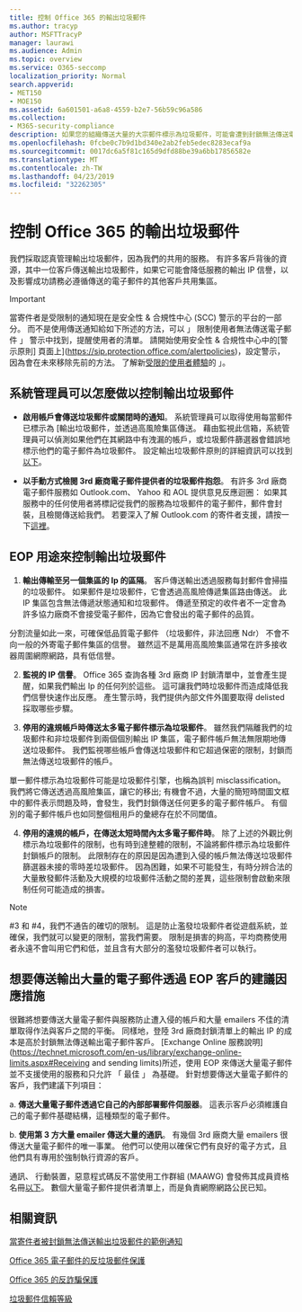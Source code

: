 ```yaml
---
title: 控制 Office 365 的輸出垃圾郵件
ms.author: tracyp
author: MSFTTracyP
manager: laurawi
ms.audience: Admin
ms.topic: overview
ms.service: O365-seccomp
localization_priority: Normal
search.appverid:
- MET150
- MOE150
ms.assetid: 6a601501-a6a8-4559-b2e7-56b59c96a586
ms.collection:
- M365-security-compliance
description: 如果您的組織傳送大量的大宗郵件標示為垃圾郵件，可能會遭到封鎖無法傳送電子郵件與 Office 365。 閱讀本篇文章以深入了解發生的原因以及可以怎麼做其相關資訊。
ms.openlocfilehash: 0fcbe0c7b9d1bd340e2ab2feb5edec8283ecaf9a
ms.sourcegitcommit: 0017dc6a5f81c165d9dfd88be39a6bb17856582e
ms.translationtype: MT
ms.contentlocale: zh-TW
ms.lasthandoff: 04/23/2019
ms.locfileid: "32262305"
---
```

# <a name="controlling-outbound-spam-in-office-365"></a>控制 Office 365 的輸出垃圾郵件

我們採取認真管理輸出垃圾郵件，因為我們的共用的服務。  有許多客戶背後的資源，其中一位客戶傳送輸出垃圾郵件，如果它可能會降低服務的輸出 IP 信譽，以及影響成功請務必遵循傳送的電子郵件的其他客戶共用集區。

> [!IMPORTANT]
> 當寄件者是受限制的通知現在是安全性 & 合規性中心 (SCC) 警示的平台的一部分。 而不是使用傳送通知給如下所述的方法，可以 」 限制使用者無法傳送電子郵件 」 警示中找到，提醒使用者的清單。 請開始使用安全性 & 合規性中心中的[警示原則] 頁面上](https://sip.protection.office.com/alertpolicies)，設定警示，因為會在未來移除先前的方法。 了解新[受限的使用者體驗](https://docs.microsoft.com/en-us/Office365/SecurityCompliance/removing-user-from-restricted-users-portal-after-spam)的 」。

## <a name="what-admins-can-do-to-control-outbound-spam"></a>系統管理員可以怎麼做以控制輸出垃圾郵件

- **啟用帳戶會傳送垃圾郵件或關閉時的通知**。 系統管理員可以取得使用每當郵件已標示為 [輸出垃圾郵件，並透過高風險集區傳送。 藉由監視此信箱，系統管理員可以偵測如果他們在其網路中有洩漏的帳戶，或垃圾郵件篩選器會錯誤地標示他們的電子郵件為垃圾郵件。  設定輸出垃圾郵件原則的詳細資訊可以找到[以下](configure-the-outbound-spam-policy.md)。
 
- **以手動方式檢閱 3rd 廠商電子郵件提供者的垃圾郵件抱怨**。 有許多 3rd 廠商電子郵件服務如 Outlook.com、 Yahoo 和 AOL 提供意見反應迴圈： 如果其服務中的任何使用者將標記從我們的服務為垃圾郵件的電子郵件，郵件會封裝，且檢閱傳送給我們。 若要深入了解 Outlook.com 的寄件者支援，請按一下[這裡](https://sendersupport.olc.protection.outlook.com/pm/services.aspx)。

## <a name="what-eop-does-to-control-outbound-spam"></a>EOP 用途來控制輸出垃圾郵件 

1. **輸出傳輸至另一個集區的 Ip 的區隔**。 客戶傳送輸出透過服務每封郵件會掃描的垃圾郵件。 如果郵件是垃圾郵件，它會透過高風險傳遞集區路由傳送。 此 IP 集區包含無法傳遞狀態通知和垃圾郵件。 傳遞至預定的收件者不一定會為許多協力廠商不會接受電子郵件，因為它會發出的電子郵件的品質。

分割流量如此一來，可確保低品質電子郵件 （垃圾郵件，非法回應 Ndr） 不會不向一般的外寄電子郵件集區的信譽。 雖然這不是萬用高風險集區通常在許多接收器周圍網際網路，具有低信譽。 

2. **監視的 IP 信譽**。 Office 365 查詢各種 3rd 廠商 IP 封鎖清單中，並會產生提醒，如果我們輸出 Ip 的任何列於這些。 這可讓我們時垃圾郵件而造成降低我們信譽快速作出反應。 產生警示時，我們提供內部文件外圍要取得 delisted 採取哪些步驟。 

3. **停用的違規帳戶時傳送太多電子郵件標示為垃圾郵件**。 雖然我們隔離我們的垃圾郵件和非垃圾郵件到兩個個別輸出 IP 集區，電子郵件帳戶無法無限期地傳送垃圾郵件。 我們監視哪些帳戶會傳送垃圾郵件和它超過保密的限制，封鎖而無法傳送垃圾郵件的帳戶。

單一郵件標示為垃圾郵件可能是垃圾郵件引擎，也稱為誤判 misclassification。 我們將它傳送透過高風險集區，讓它的移出; 有機會不過，大量的簡短時間圖文框中的郵件表示問題及時，會發生，我們封鎖傳送任何更多的電子郵件帳戶。 有個別的電子郵件帳戶也如同整個租用戶的彙總存在於不同閾值。

4. **停用的違規的帳戶，在傳送太短時間內太多電子郵件時**。 除了上述的外觀比例標示為垃圾郵件的限制，也有時到達整體的限制，不論將郵件標示為垃圾郵件封鎖帳戶的限制。 此限制存在的原因是因為遭到入侵的帳戶無法傳送垃圾郵件篩選器未接的零時差垃圾郵件。 因為困難，如果不可能發生，有時分辨合法的大量散發郵件活動及大規模的垃圾郵件活動之間的差異，這些限制會啟動來限制任何可能造成的損害。

> [!NOTE]
> #3 和 #4，我們不通告的確切的限制。  這是防止濫發垃圾郵件者從遊戲系統，並確保，我們就可以變更的限制，當我們需要。 限制是損害的夠高，平均商務使用者永遠不會叫用它們和低，並且含有大部分的濫發垃圾郵件者可以執行。 

## <a name="recommended-workarounds-for-customers-who-want-to-send-outbound-a-lot-of-email-through-eop"></a>想要傳送輸出大量的電子郵件透過 EOP 客戶的建議因應措施

很難將想要傳送大量電子郵件與服務防止遭入侵的帳戶和大量 emailers 不佳的清單取得作法與客戶之間的平衡。 同樣地，登陸 3rd 廠商封鎖清單上的輸出 IP 的成本是高於封鎖無法傳送輸出電子郵件客戶。 [Exchange Online 服務說明](https://technet.microsoft.com/en-us/library/exchange-online-limits.aspx#Receiving and sending limits)所述，使用 EOP 來傳送大量電子郵件並不支援使用的服務和只允許 「 最佳 」 為基礎。 針對想要傳送大量電子郵件的客戶，我們建議下列項目：

a. **傳送大量電子郵件透過它自己的內部部署郵件伺服器**。 這表示客戶必須維護自己的電子郵件基礎結構，這種類型的電子郵件。

b. **使用第 3 方大量 emailer 傳送大量的通訊**。 有幾個 3rd 廠商大量 emailers 很傳送大量電子郵件的唯一事業。 他們可以使用以確保它們有良好的電子方式，且他們具有專用於強制執行資源的客戶。 

通訊、 行動裝置，惡意程式碼反不當使用工作群組 (MAAWG) 會發佈其成員資格名冊[以下](http://www.maawg.org/about/roster)。 數個大量電子郵件提供者清單上，而是負責網際網路公民已知。 
  
## <a name="for-more-information"></a>相關資訊

[當寄件者被封鎖無法傳送輸出垃圾郵件的範例通知](sample-notification-when-a-sender-is-blocked-sending-outbound-spam.md)

[Office 365 電子郵件的反垃圾郵件保護](anti-spam-protection.md)

[Office 365 的反詐騙保護](anti-spoofing-protection.md)

[垃圾郵件信賴等級](spam-confidence-levels.md)
